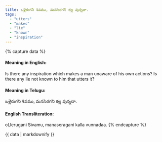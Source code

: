 ```yaml
---
title: ఒళ్లెరుగని శివము, మనసెరగని కల్ల వున్నదా.
tags:
  - "utters"
  - "makes"
  - "lie"
  - "known"
  - "inspiration"
---
```


{% capture data %}
#### Meaning in English:
Is there any inspiration which makes a man unaware of his own actions? Is there any lie not known to him that utters it?

#### Meaning in Telugu:
ఒళ్లెరుగని శివము, మనసెరగని కల్ల వున్నదా.

#### English Transliteration:
oLlerugani Sivamu, manaseragani kalla vunnadaa.
{% endcapture %}

<div class="notice">{{ data | markdownify }}</div>


